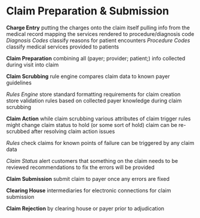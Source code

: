 # Claim Preparation & Submission

**Charge Entry**
putting the charges onto the claim itself
pulling info from the medical record
mapping the services rendered to procedure/diagnosis code
*Diagnosis Codes* classify reasons for patient encounters
*Procedure Codes* classify medical services provided to patients

**Claim Preparation**
combining all (payer; provider; patient;) info collected during visit into claim

**Claim Scrubbing**
rule engine compares claim data to known payer guidelines

*Rules Engine*
store standard formatting requirements for claim creation
store validation rules based on collected payer knowledge
during claim scrubbing

**Claim Action**
while claim scrubbing
various attributes of claim trigger rules
might change claim status to hold (or some sort of hold)
claim can be re-scrubbed after resolving claim action issues

*Rules*
check claims for known points of failure
can be triggered by any claim data

*Claim Status*
alert customers that something on the claim needs to be reviewed
recommendations to fix the errors will be provided

**Claim Submission**
submit claim to payer once any errors are fixed

**Clearing House**
intermediaries for electronic connections for claim submission

**Claim Rejection**
by clearing house or payer prior to adjudication
